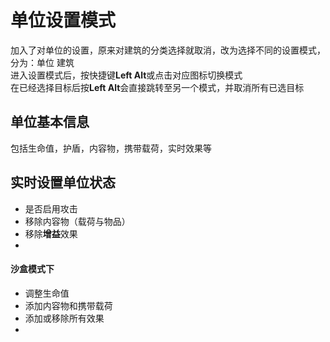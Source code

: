 # 单位设置模式
加入了对单位的设置，原来对建筑的分类选择就取消，改为选择不同的设置模式，分为：单位 建筑  
进入设置模式后，按快捷键**Left Alt**或点击对应图标切换模式  
在已经选择目标后按**Left Alt**会直接跳转至另一个模式，并取消所有已选目标
## 单位基本信息
包括生命值，护盾，内容物，携带载荷，实时效果等

## 实时设置单位状态
- 是否启用攻击
- 移除内容物（载荷与物品）
- 移除**增益**效果
- 

#### 沙盒模式下
- 调整生命值
- 添加内容物和携带载荷
- 添加或移除所有效果
- 